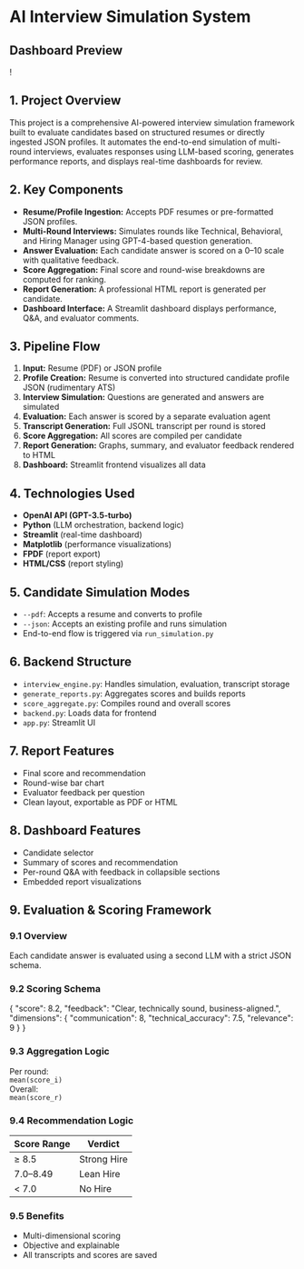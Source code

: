 # AI Interview Simulation System

## Dashboard Preview
!

## 1. Project Overview

This project is a comprehensive AI-powered interview simulation framework built to evaluate candidates based on structured resumes or directly ingested JSON profiles. It automates the end-to-end simulation of multi-round interviews, evaluates responses using LLM-based scoring, generates performance reports, and displays real-time dashboards for review.

## 2. Key Components

- **Resume/Profile Ingestion:** Accepts PDF resumes or pre-formatted JSON profiles.
- **Multi-Round Interviews:** Simulates rounds like Technical, Behavioral, and Hiring Manager using GPT-4-based question generation.
- **Answer Evaluation:** Each candidate answer is scored on a 0–10 scale with qualitative feedback.
- **Score Aggregation:** Final score and round-wise breakdowns are computed for ranking.
- **Report Generation:** A professional HTML report is generated per candidate.
- **Dashboard Interface:** A Streamlit dashboard displays performance, Q&A, and evaluator comments.

## 3. Pipeline Flow

1. **Input:** Resume (PDF) or JSON profile
2. **Profile Creation:** Resume is converted into structured candidate profile JSON (rudimentary ATS)
3. **Interview Simulation:** Questions are generated and answers are simulated
4. **Evaluation:** Each answer is scored by a separate evaluation agent
5. **Transcript Generation:** Full JSONL transcript per round is stored
6. **Score Aggregation:** All scores are compiled per candidate
7. **Report Generation:** Graphs, summary, and evaluator feedback rendered to HTML
8. **Dashboard:** Streamlit frontend visualizes all data

## 4. Technologies Used

- **OpenAI API (GPT-3.5-turbo)**
- **Python** (LLM orchestration, backend logic)
- **Streamlit** (real-time dashboard)
- **Matplotlib** (performance visualizations)
- **FPDF** (report export)
- **HTML/CSS** (report styling)

## 5. Candidate Simulation Modes

- `--pdf`: Accepts a resume and converts to profile
- `--json`: Accepts an existing profile and runs simulation
- End-to-end flow is triggered via `run_simulation.py`

## 6. Backend Structure

- `interview_engine.py`: Handles simulation, evaluation, transcript storage
- `generate_reports.py`: Aggregates scores and builds reports
- `score_aggregate.py`: Compiles round and overall scores
- `backend.py`: Loads data for frontend
- `app.py`: Streamlit UI

## 7. Report Features

- Final score and recommendation
- Round-wise bar chart
- Evaluator feedback per question
- Clean layout, exportable as PDF or HTML

## 8. Dashboard Features

- Candidate selector
- Summary of scores and recommendation
- Per-round Q&A with feedback in collapsible sections
- Embedded report visualizations

## 9. Evaluation & Scoring Framework

### 9.1 Overview

Each candidate answer is evaluated using a second LLM with a strict JSON schema.

### 9.2 Scoring Schema

{
  "score": 8.2,
  "feedback": "Clear, technically sound, business-aligned.",
  "dimensions": {
    "communication": 8,
    "technical_accuracy": 7.5,
    "relevance": 9
  }
}

### 9.3 Aggregation Logic

Per round:  
`mean(score_i)`  
Overall:  
`mean(score_r)`

### 9.4 Recommendation Logic

| Score Range | Verdict       |
|-------------|---------------|
| ≥ 8.5       | Strong Hire   |
| 7.0–8.49    | Lean Hire     |
| < 7.0       | No Hire       |

### 9.5 Benefits

- Multi-dimensional scoring
- Objective and explainable
- All transcripts and scores are saved

